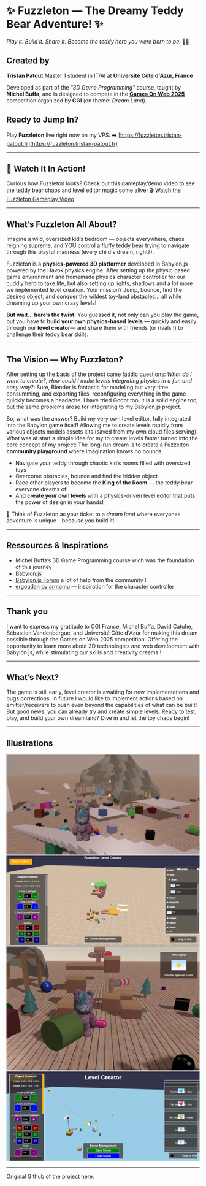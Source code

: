 # ✨ Fuzzleton — The Dreamy Teddy Bear Adventure! ✨


*Play it. Build it. Share it. Become the teddy hero you were born to be.* 🧸🔥

## Created by

**Tristan Patout**
Master 1 student in IT/AI at **Université Côte d'Azur, France**

Developed as part of the *"3D Game Programming"* course, taught by **Michel Buffa**, and is designed to compete in the [**Games On Web 2025**](https://www.cgi.com/france/fr-fr/event/games-on-web-2025)
competition organized by **CGI** (on theme: *Dream Land*).

## Ready to Jump In?

Play **Fuzzleton** live right now on my VPS:
➡️ [https://fuzzleton.tristan-patout.fr](https://fuzzleton.tristan-patout.fr)

---

## 💫 Watch It In Action!

Curious how Fuzzleton looks? Check out this gameplay/demo video to see the teddy bear chaos and level editor magic come alive:
🎬 [Watch the Fuzzleton Gameplay Video](https://youtu.be/mubr2ulQkJQ)

---

## What’s Fuzzleton All About?

Imagine a wild, oversized kid’s bedroom — objects everywhere, chaos reigning supreme, and YOU control a fluffy teddy bear trying to navigate through this playful madness (every child's dream, right?).

Fuzzleton is a **physics-powered 3D platformer** developed in Babylon.js powered by the Havok physics engine. After setting up the physic based game environment and homemade physics character controller for our cuddly hero to take life, but also setting up lights, shadows and a lot more we implemented level creation. Your mission? Jump, bounce, find the desired object, and conquer the wildest toy-land obstacles... all while dreaming up your own crazy levels!

**But wait... here’s the twist:**
You guessed it, not only can you play the game, but you have to **build your own physics-based levels** — quickly and easily through our **level creator**— and share them with friends (or rivals !) to challenge their teddy bear skills.

---

## The Vision — Why Fuzzleton?
After setting up the basis of the project came fatidic questions: *What do I want to create?*, *How could I make levels integrating physics in a fun and easy way?*: Sure, Blender is fantastic for modeling but very time consumming, and exporting files, reconfiguring everything in the game quickly becomes a headache. I have tried Godot too, it is a solid engine too, but the same problems arose for integrating to my Babylon.js project.

So, what was the answer? Build my very own level editor, fully integrated into the Babylon game itself! Allowing me to create levels rapidly from various objects models assets kits (saved from my own cloud files serving). What was at start a simple idea for my to create levels faster turned into the core concept of my project: 
The long-run dream is to create a Fuzzelton **community playground** where imagination knows no bounds.
* Navigate your teddy through chaotic kid’s rooms filled with oversized toys
* Overcome obstacles, bounce and find the hidden object
* Race other players to become the **King of the Room** — the teddy bear everyone dreams of!
* And **create your own levels** with a physics-driven level editor that puts the power of design in your hands!

🎫 Think of Fuzzleton as your ticket to a *dream land* where everyones adventure is unique - because *you* build it!

---

## Ressources & Inspirations

* Michel Buffa’s 3D Game Programming course wich was the foundation of this journey
* [Babylon.js](https://doc.babylonjs.com/) 
* [Babylon.js Forum](https://forum.babylonjs.com/) a lot of help from the community ! 
* [ergoudan by armomu](https://github.com/armomu/ergoudan) — inspiration for the character controller

---

## Thank you
I want to express my gratitude to CGI France, Michel Buffa, David Catuhe, Sébastien Vandenbergue, and Université Côte d'Azur for making this dream possible through the Games on Web 2025 competition. Offering the opportunity to learn more about 3D technologies and web development with Babylon.js, while stimulating our skills and creativity dreams ! 

---

## What’s Next?

The game is still early, level creator is awaiting for new implementations and bugs corrections. In future I would like to implement actions based on emitter/receivers to push even beyond the capabilities of what can be built! But good news, you can already try and create simple levels. 
Ready to test, play, and build your own dreamland? Dive in and let the toy chaos begin!

---

## Illustrations 

![In game Fuzzelton](public/images/preview1.png)
![Fuzzleton Level Creator Overview](public/images/preview3.png)
![From the level creator in game](public/images/preview2.png)
![Fuzzleton Level Creator Overview](public/images/image-1.png)


---

Original Github of the project [here](https://github.com/3ST1/fuzzleton).

